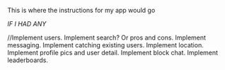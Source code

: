 This is where the instructions for my app would go

_IF I HAD ANY_

//Implement users. Implement search? Or pros and cons. Implement messaging. Implement catching existing users. Implement location. Implement profile pics and user detail. Implement block chat. Implement leaderboards.
